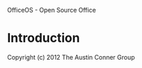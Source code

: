 OfficeOS - Open Source Office


Introduction
==============




Copyright (c) 2012 The Austin Conner Group
